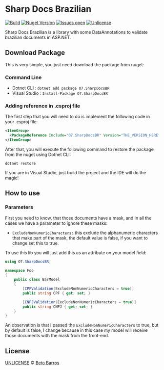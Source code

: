 # Sharp Docs Brazilian

[![Build](https://travis-ci.org/BetoBarros07/sharp-docs-br.svg)](https://travis-ci.org/BetoBarros07/sharp-docs-br)
[![Nuget Version](http://img.shields.io/nuget/v/O7.SharpDocsBR.svg)](http://www.nuget.org/packages/O7.SharpDocsBR)
[![Issues open](https://img.shields.io/github/issues/betobarros07/sharp-docs-br.svg)](https://github.com/BetoBarros07/sharp-docs-br/issues)
[![Unlicense](https://img.shields.io/badge/license-unlicense-orange.svg)](LICENSE)

Sharp Docs Brazilian is a library with some DataAnnotations to validate brazilian documents in ASP.NET.

## Download Package

This is very simple, you just need download the package from nuget:

###  Command Line

* Dotnet CLI    : `dotnet add package O7.SharpDocsBR`
* Visual Studio : `Install-Package O7.SharpDocsBR`

### Adding reference in .csproj file

The first step that you will need to do is implement the following code in your .csproj file:

```xml
<ItemGroup>
  <PackageReference Include="O7.SharpDocsBR" Version="THE_VERSION_HERE" />
</ItemGroup>
```

After that, you will execute the following command to restore the package from the nuget using Dotnet CLI:

`dotnet restore`

If you are in Visual Studio, just build the project and the IDE will do the magic!

## How to use

### Parameters

First you need to know, that those documents have a mask, and in all the cases we have a parameter to ignore these masks:

* `ExcludeNonNumericCharacters:` this exclude the alphanumeric characters that make part of the mask, the default value is false, if you want to change set this to true.

To use this lib you will just add this as an attribute on your model field:

```c#
using O7.SharpDocsBR;

namespace Foo
{
    public class BarModel
    {
        [CPFValidation(ExcludeNonNumericCharacters = true)]
        public string CPF { get; set; }

        [CNPJValidation(ExcludeNonNumericCharacters = true)]
        public string CNPJ { get; set; }
    }
}
```

An observation is that I passed the `ExcludeNonNumericCharacters` to true, but by default is false, I change because in this case my model will receive those documents with the mask from the front-end.

## License

[UNLICENSE](LICENSE) © [Beto Barros](https://github.com/betobarros07)
